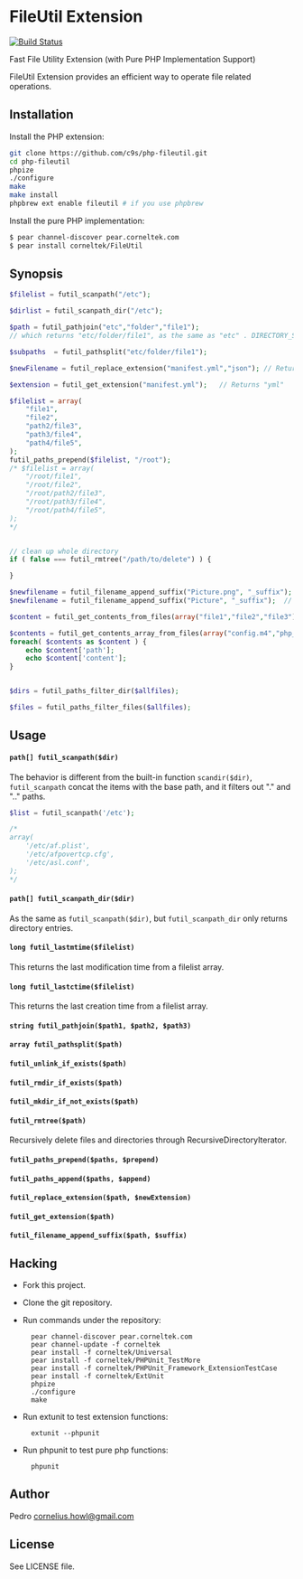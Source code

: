 FileUtil Extension
==================

[![Build Status](https://travis-ci.org/c9s/php-fileutil.png?branch=master)](https://travis-ci.org/c9s/php-fileutil)


Fast File Utility Extension (with Pure PHP Implementation Support)

FileUtil Extension provides an efficient way to operate file related operations.


Installation
------------

Install the PHP extension:

```sh
git clone https://github.com/c9s/php-fileutil.git
cd php-fileutil
phpize
./configure
make
make install
phpbrew ext enable fileutil # if you use phpbrew
```

Install the pure PHP implementation:

```sh
$ pear channel-discover pear.corneltek.com
$ pear install corneltek/FileUtil
```


Synopsis
--------

```php
$filelist = futil_scanpath("/etc");

$dirlist = futil_scanpath_dir("/etc");

$path = futil_pathjoin("etc","folder","file1"); 
// which returns "etc/folder/file1", as the same as "etc" . DIRECTORY_SEPARATOR . "folder" . DIRECTORY_SEPARATOR . "file1"

$subpaths  = futil_pathsplit("etc/folder/file1");

$newFilename = futil_replace_extension("manifest.yml","json"); // Returns manifest.json

$extension = futil_get_extension("manifest.yml");   // Returns "yml"

$filelist = array(
    "file1",
    "file2",
    "path2/file3",
    "path3/file4",
    "path4/file5",
);
futil_paths_prepend($filelist, "/root");
/* $filelist = array(
    "/root/file1",
    "/root/file2",
    "/root/path2/file3",
    "/root/path3/file4",
    "/root/path4/file5",
);
*/


// clean up whole directory
if ( false === futil_rmtree("/path/to/delete") ) {

}

$newfilename = futil_filename_append_suffix("Picture.png", "_suffix");  // Returns "Picture_suffix.png"
$newfilename = futil_filename_append_suffix("Picture", "_suffix");  // Returns "Picture_suffix"

$content = futil_get_contents_from_files(array("file1","file2","file3"));

$contents = futil_get_contents_array_from_files(array("config.m4","php_fileutil.c"));
foreach( $contents as $content ) {
    echo $content['path'];
    echo $content['content'];
}


$dirs = futil_paths_filter_dir($allfiles);

$files = futil_paths_filter_files($allfiles);
```


Usage
-----
#### `path[] futil_scanpath($dir)`

The behavior is different from the built-in function `scandir($dir)`,
`futil_scanpath` concat the items with the base path, and it filters out "." and
".." paths.


```php
$list = futil_scanpath('/etc');

/*
array( 
    '/etc/af.plist',
    '/etc/afpovertcp.cfg',
    '/etc/asl.conf',
);
*/
```


#### `path[] futil_scanpath_dir($dir)`

As the same as `futil_scanpath($dir)`, but `futil_scanpath_dir` only returns directory entries.


#### `long futil_lastmtime($filelist)`

This returns the last modification time from a filelist array.


#### `long futil_lastctime($filelist)`

This returns the last creation time from a filelist array.


#### `string futil_pathjoin($path1, $path2, $path3)`

#### `array futil_pathsplit($path)`

#### `futil_unlink_if_exists($path)`

#### `futil_rmdir_if_exists($path)`

#### `futil_mkdir_if_not_exists($path)`

#### `futil_rmtree($path)`

Recursively delete files and directories through RecursiveDirectoryIterator.

#### `futil_paths_prepend($paths, $prepend)`

#### `futil_paths_append($paths, $append)`

#### `futil_replace_extension($path, $newExtension)`

#### `futil_get_extension($path)`

#### `futil_filename_append_suffix($path, $suffix)`


## Hacking

- Fork this project.
- Clone the git repository.
- Run commands under the repository:

        pear channel-discover pear.corneltek.com
        pear channel-update -f corneltek
        pear install -f corneltek/Universal
        pear install -f corneltek/PHPUnit_TestMore
        pear install -f corneltek/PHPUnit_Framework_ExtensionTestCase
        pear install -f corneltek/ExtUnit
        phpize
        ./configure
        make

- Run extunit to test extension functions:

        extunit --phpunit

- Run phpunit to test pure php functions:

        phpunit


## Author

Pedro <cornelius.howl@gmail.com>

## License

See LICENSE file.

